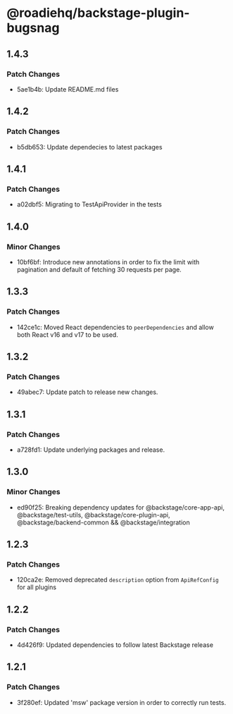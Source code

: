 # @roadiehq/backstage-plugin-bugsnag

## 1.4.3

### Patch Changes

- 5ae1b4b: Update README.md files

## 1.4.2

### Patch Changes

- b5db653: Update dependecies to latest packages

## 1.4.1

### Patch Changes

- a02dbf5: Migrating to TestApiProvider in the tests

## 1.4.0

### Minor Changes

- 10bf6bf: Introduce new annotations in order to fix the limit with pagination and default of fetching 30 requests per page.

## 1.3.3

### Patch Changes

- 142ce1c: Moved React dependencies to `peerDependencies` and allow both React v16 and v17 to be used.

## 1.3.2

### Patch Changes

- 49abec7: Update patch to release new changes.

## 1.3.1

### Patch Changes

- a728fd1: Update underlying packages and release.

## 1.3.0

### Minor Changes

- ed90f25: Breaking dependency updates for @backstage/core-app-api, @backstage/test-utils, @backstage/core-plugin-api, @backstage/backend-common && @backstage/integration

## 1.2.3

### Patch Changes

- 120ca2e: Removed deprecated `description` option from `ApiRefConfig` for all plugins

## 1.2.2

### Patch Changes

- 4d426f9: Updated dependencies to follow latest Backstage release

## 1.2.1

### Patch Changes

- 3f280ef: Updated 'msw' package version in order to correctly run tests.
